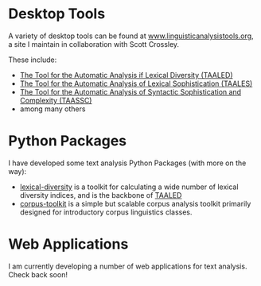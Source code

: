 # Desktop Tools
A variety of desktop tools can be found at <a href="https://www.linguisticanalysistools.org/" target="_blank">www.linguisticanalysistools.org</a>, a site I maintain in collaboration with Scott Crossley.

These include:
- <a href = "https://www.linguisticanalysistools.org/taaled.html" target="_blank">The Tool for the Automatic Analysis if Lexical Diversity (TAALED)</a>
- <a href = "https://www.linguisticanalysistools.org/taales.html" target="_blank">The Tool for the Automatic Analysis of Lexical Sophistication (TAALES)</a>
- <a href = "https://www.linguisticanalysistools.org//taassc.html" target="_blank">The Tool for the Automatic Analysis of Syntactic Sophistication and Complexity (TAASSC)</a>
- among many others

# Python Packages
I have developed some text analysis Python Packages (with more on the way):
- <a href = "https://github.com/kristopherkyle/lexical_diversity" target="_blank">lexical-diversity</a> is a toolkit for calculating a wide number of lexical diversity indices, and is the backbone of <a href = "https://www.linguisticanalysistools.org/taaled.html" target="_blank">TAALED</a>
- <a href = "https://github.com/kristopherkyle/corpus_toolkit" target="_blank">corpus-toolkit</a> is a simple but scalable corpus analysis toolkit primarily designed for introductory corpus linguistics classes.

# Web Applications
I am currently developing a number of web applications for text analysis. Check back soon!
